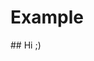 <!DOCTYPE html>
<html>
<head>
    <title>Example</title>
</head>
<body>

# Example

## Hi ;)

</body>

</html>